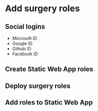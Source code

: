 # Add surgery roles

## Social logins

- Microsoft ID
- Google ID
- Github ID
- Facebook ID

## Create Static Web App roles

## Deploy surgery roles

## Add roles to Static Web App
